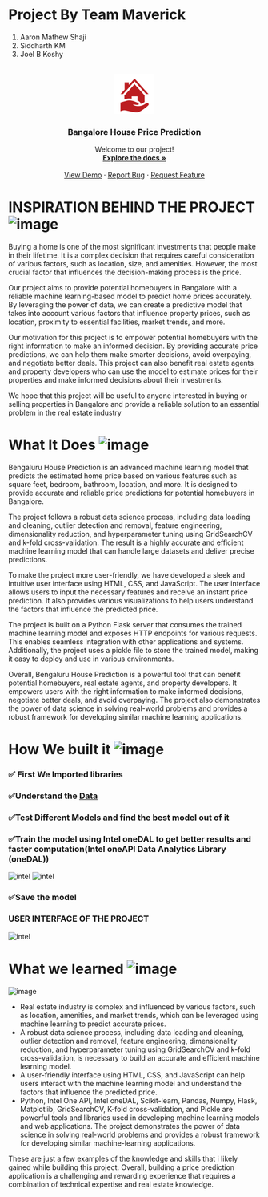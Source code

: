 # Project By Team Maverick

1. Aaron Mathew Shaji
2. Siddharth KM
3. Joel B Koshy

<!-- PROJECT LOGO -->
<br />
<div align="center">
  <a href="https://github.com/othneildrew/Best-README-Template">
<img src="https://github.com/joelbkoshy/Angular-JS/blob/main/pngwing.com.png" alt="Logo" width="80" height="80">
  </a>

  <h3 align="center">Bangalore House Price Prediction </h3>

  <p align="center">
      Welcome to our project!
    <br />
    <a href="https://github.com/aaronDev28/Bangalore_House_Price_Prediction_oneAPI"><strong>Explore the docs »</strong></a>
    <br />
    <br />
    <a href="https://github.com/othneildrew/Best-README-Template">View Demo</a>
    ·
    <a href="https://github.com/othneildrew/Best-README-Template/issues">Report Bug</a>
    ·
    <a href="https://github.com/othneildrew/Best-README-Template/issues">Request Feature</a>
  </p>
</div>

# INSPIRATION BEHIND THE PROJECT![image](https://user-images.githubusercontent.com/72274851/218500470-ec078b99-0a50-4b06-a2df-c09e47ecc187.png)

Buying a home is one of the most significant investments that people make in their lifetime. It is a complex decision that requires careful consideration of various factors, such as location, size, and amenities. However, the most crucial factor that influences the decision-making process is the price.

Our project aims to provide potential homebuyers in Bangalore with a reliable machine learning-based model to predict home prices accurately. By leveraging the power of data, we can create a predictive model that takes into account various factors that influence property prices, such as location, proximity to essential facilities, market trends, and more.

Our motivation for this project is to empower potential homebuyers with the right information to make an informed decision. By providing accurate price predictions, we can help them make smarter decisions, avoid overpaying, and negotiate better deals. This project can also benefit real estate agents and property developers who can use the model to estimate prices for their properties and make informed decisions about their investments.

We hope that this project will be useful to anyone interested in buying or selling properties in Bangalore and provide a reliable solution to an essential problem in the real estate industry

# What It Does ![image](https://user-images.githubusercontent.com/72274851/218503394-b52dfcc9-0620-4f44-94f5-46a09a5cc970.png)

Bengaluru House Prediction is an advanced machine learning model that predicts the estimated home price based on various features such as square feet, bedroom, bathroom, location, and more. It is designed to provide accurate and reliable price predictions for potential homebuyers in Bangalore.

The project follows a robust data science process, including data loading and cleaning, outlier detection and removal, feature engineering, dimensionality reduction, and hyperparameter tuning using GridSearchCV and k-fold cross-validation. The result is a highly accurate and efficient machine learning model that can handle large datasets and deliver precise predictions.

To make the project more user-friendly, we have developed a sleek and intuitive user interface using HTML, CSS, and JavaScript. The user interface allows users to input the necessary features and receive an instant price prediction. It also provides various visualizations to help users understand the factors that influence the predicted price.

The project is built on a Python Flask server that consumes the trained machine learning model and exposes HTTP endpoints for various requests. This enables seamless integration with other applications and systems. Additionally, the project uses a pickle file to store the trained model, making it easy to deploy and use in various environments.

Overall, Bengaluru House Prediction is a powerful tool that can benefit potential homebuyers, real estate agents, and property developers. It empowers users with the right information to make informed decisions, negotiate better deals, and avoid overpaying. The project also demonstrates the power of data science in solving real-world problems and provides a robust framework for developing similar machine learning applications.

# How We built it ![image](https://user-images.githubusercontent.com/72274851/218502434-f6e66043-0db0-4f85-b7f4-f33b2d33df1f.png)

### ✅ First We Imported libraries

### ✅Understand the [Data](https://www.kaggle.com/datasets/amitabhajoy/bengaluru-house-price-data)

### ✅Test Different Models and find the best model out of it

### ✅Train the model using Intel oneDAL to get better results and faster computation(Intel oneAPI Data Analytics Library (oneDAL))
![intel](https://github.com/joelbkoshy/read/blob/main/Bar_chart.png)
![intel](https://github.com/joelbkoshy/read/blob/main/model.png)



### ✅Save the model

### USER INTERFACE OF THE PROJECT
![intel](https://github.com/joelbkoshy/read/blob/main/ui.png)

# What we learned ![image](https://user-images.githubusercontent.com/72274851/218499685-e8d445fc-e35e-4ab5-abc1-c32462592603.png)


![image](https://user-images.githubusercontent.com/72274851/220130227-3c48e87b-3e68-4f1c-b0e4-8e3ad9a4805a.png)

- Real estate industry is complex and influenced by various factors, such as location, amenities, and market trends, which can be leveraged using machine learning to predict accurate prices.
- A robust data science process, including data loading and cleaning, outlier detection and removal, feature engineering, dimensionality reduction, and hyperparameter tuning using GridSearchCV and k-fold cross-validation, is necessary to build an accurate and efficient machine learning model.
- A user-friendly interface using HTML, CSS, and JavaScript can help users interact with the machine learning model and understand the factors that influence the predicted price.
- Python, Intel One API, Intel oneDAL, Scikit-learn, Pandas, Numpy, Flask, Matplotlib, GridSearchCV, K-fold cross-validation, and Pickle are powerful tools and libraries used in developing machine learning models and web applications.
The project demonstrates the power of data science in solving real-world problems and provides a robust framework for developing similar machine-learning applications.

These are just a few examples of the knowledge and skills that i likely gained while building this project. 
Overall, building a price prediction application is a challenging and rewarding experience that requires a combination of technical expertise and real estate knowledge.



